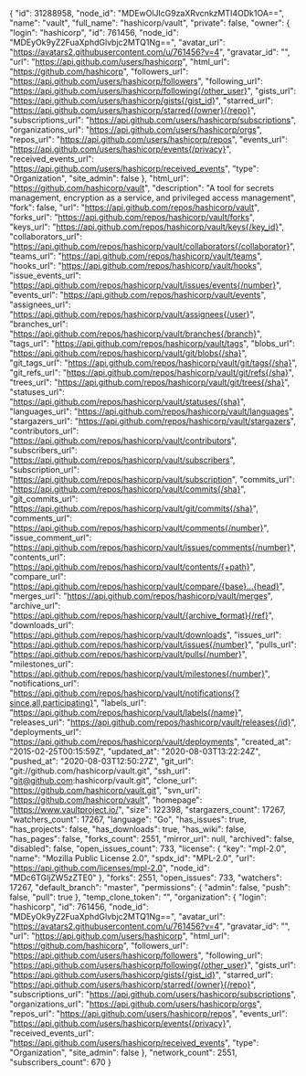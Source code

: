 {
"id": 31288958,
"node_id": "MDEwOlJlcG9zaXRvcnkzMTI4ODk1OA==",
"name": "vault",
"full_name": "hashicorp/vault",
"private": false,
"owner": {
"login": "hashicorp",
"id": 761456,
"node_id": "MDEyOk9yZ2FuaXphdGlvbjc2MTQ1Ng==",
"avatar_url": "https://avatars2.githubusercontent.com/u/761456?v=4",
"gravatar_id": "",
"url": "https://api.github.com/users/hashicorp",
"html_url": "https://github.com/hashicorp",
"followers_url": "https://api.github.com/users/hashicorp/followers",
"following_url": "https://api.github.com/users/hashicorp/following{/other_user}",
"gists_url": "https://api.github.com/users/hashicorp/gists{/gist_id}",
"starred_url": "https://api.github.com/users/hashicorp/starred{/owner}{/repo}",
"subscriptions_url": "https://api.github.com/users/hashicorp/subscriptions",
"organizations_url": "https://api.github.com/users/hashicorp/orgs",
"repos_url": "https://api.github.com/users/hashicorp/repos",
"events_url": "https://api.github.com/users/hashicorp/events{/privacy}",
"received_events_url": "https://api.github.com/users/hashicorp/received_events",
"type": "Organization",
"site_admin": false
},
"html_url": "https://github.com/hashicorp/vault",
"description": "A tool for secrets management, encryption as a service, and privileged access management",
"fork": false,
"url": "https://api.github.com/repos/hashicorp/vault",
"forks_url": "https://api.github.com/repos/hashicorp/vault/forks",
"keys_url": "https://api.github.com/repos/hashicorp/vault/keys{/key_id}",
"collaborators_url": "https://api.github.com/repos/hashicorp/vault/collaborators{/collaborator}",
"teams_url": "https://api.github.com/repos/hashicorp/vault/teams",
"hooks_url": "https://api.github.com/repos/hashicorp/vault/hooks",
"issue_events_url": "https://api.github.com/repos/hashicorp/vault/issues/events{/number}",
"events_url": "https://api.github.com/repos/hashicorp/vault/events",
"assignees_url": "https://api.github.com/repos/hashicorp/vault/assignees{/user}",
"branches_url": "https://api.github.com/repos/hashicorp/vault/branches{/branch}",
"tags_url": "https://api.github.com/repos/hashicorp/vault/tags",
"blobs_url": "https://api.github.com/repos/hashicorp/vault/git/blobs{/sha}",
"git_tags_url": "https://api.github.com/repos/hashicorp/vault/git/tags{/sha}",
"git_refs_url": "https://api.github.com/repos/hashicorp/vault/git/refs{/sha}",
"trees_url": "https://api.github.com/repos/hashicorp/vault/git/trees{/sha}",
"statuses_url": "https://api.github.com/repos/hashicorp/vault/statuses/{sha}",
"languages_url": "https://api.github.com/repos/hashicorp/vault/languages",
"stargazers_url": "https://api.github.com/repos/hashicorp/vault/stargazers",
"contributors_url": "https://api.github.com/repos/hashicorp/vault/contributors",
"subscribers_url": "https://api.github.com/repos/hashicorp/vault/subscribers",
"subscription_url": "https://api.github.com/repos/hashicorp/vault/subscription",
"commits_url": "https://api.github.com/repos/hashicorp/vault/commits{/sha}",
"git_commits_url": "https://api.github.com/repos/hashicorp/vault/git/commits{/sha}",
"comments_url": "https://api.github.com/repos/hashicorp/vault/comments{/number}",
"issue_comment_url": "https://api.github.com/repos/hashicorp/vault/issues/comments{/number}",
"contents_url": "https://api.github.com/repos/hashicorp/vault/contents/{+path}",
"compare_url": "https://api.github.com/repos/hashicorp/vault/compare/{base}...{head}",
"merges_url": "https://api.github.com/repos/hashicorp/vault/merges",
"archive_url": "https://api.github.com/repos/hashicorp/vault/{archive_format}{/ref}",
"downloads_url": "https://api.github.com/repos/hashicorp/vault/downloads",
"issues_url": "https://api.github.com/repos/hashicorp/vault/issues{/number}",
"pulls_url": "https://api.github.com/repos/hashicorp/vault/pulls{/number}",
"milestones_url": "https://api.github.com/repos/hashicorp/vault/milestones{/number}",
"notifications_url": "https://api.github.com/repos/hashicorp/vault/notifications{?since,all,participating}",
"labels_url": "https://api.github.com/repos/hashicorp/vault/labels{/name}",
"releases_url": "https://api.github.com/repos/hashicorp/vault/releases{/id}",
"deployments_url": "https://api.github.com/repos/hashicorp/vault/deployments",
"created_at": "2015-02-25T00:15:59Z",
"updated_at": "2020-08-03T13:22:24Z",
"pushed_at": "2020-08-03T12:50:27Z",
"git_url": "git://github.com/hashicorp/vault.git",
"ssh_url": "git@github.com:hashicorp/vault.git",
"clone_url": "https://github.com/hashicorp/vault.git",
"svn_url": "https://github.com/hashicorp/vault",
"homepage": "https://www.vaultproject.io/",
"size": 122398,
"stargazers_count": 17267,
"watchers_count": 17267,
"language": "Go",
"has_issues": true,
"has_projects": false,
"has_downloads": true,
"has_wiki": false,
"has_pages": false,
"forks_count": 2551,
"mirror_url": null,
"archived": false,
"disabled": false,
"open_issues_count": 733,
"license": {
"key": "mpl-2.0",
"name": "Mozilla Public License 2.0",
"spdx_id": "MPL-2.0",
"url": "https://api.github.com/licenses/mpl-2.0",
"node_id": "MDc6TGljZW5zZTE0"
},
"forks": 2551,
"open_issues": 733,
"watchers": 17267,
"default_branch": "master",
"permissions": {
"admin": false,
"push": false,
"pull": true
},
"temp_clone_token": "",
"organization": {
"login": "hashicorp",
"id": 761456,
"node_id": "MDEyOk9yZ2FuaXphdGlvbjc2MTQ1Ng==",
"avatar_url": "https://avatars2.githubusercontent.com/u/761456?v=4",
"gravatar_id": "",
"url": "https://api.github.com/users/hashicorp",
"html_url": "https://github.com/hashicorp",
"followers_url": "https://api.github.com/users/hashicorp/followers",
"following_url": "https://api.github.com/users/hashicorp/following{/other_user}",
"gists_url": "https://api.github.com/users/hashicorp/gists{/gist_id}",
"starred_url": "https://api.github.com/users/hashicorp/starred{/owner}{/repo}",
"subscriptions_url": "https://api.github.com/users/hashicorp/subscriptions",
"organizations_url": "https://api.github.com/users/hashicorp/orgs",
"repos_url": "https://api.github.com/users/hashicorp/repos",
"events_url": "https://api.github.com/users/hashicorp/events{/privacy}",
"received_events_url": "https://api.github.com/users/hashicorp/received_events",
"type": "Organization",
"site_admin": false
},
"network_count": 2551,
"subscribers_count": 670
}
